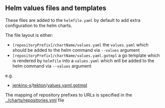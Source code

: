 ## Helm values files and templates

These files are added to the `helmfile.yaml` by default to add extra configuration to the helm charts.

The file layout is either:

* `[repositoryPrefix]/chartName/values.yaml` the `values.yaml` which should be added to the helm command via `--values` argument
* `[repositoryPrefix]/chartName/values.yaml.gotmpl` a go template which is rendered by `helmfile` into a `values.yaml` which will be added to the helm command via `--values` argument

e.g.

* [jenkins-x](jenkins-x)/[tekton](jenkins-x/tekton)/[values.yaml.gotmpl](jenkins-x/tekton/values.yaml.gotmpl)


The mapping of repository prefixes to URLs is specified in the [../charts/repositories.yml](../charts/repositories.yml) file